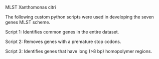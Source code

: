 MLST Xanthomonas citri

The following custom python scripts were used in developing the seven genes MLST scheme.

Script 1: Identifies common genes in the entire dataset.

Script 2: Removes genes with a premature stop codons. 

Script 3: Identifies genes that have long (>8 bp) homopolymer regions.
